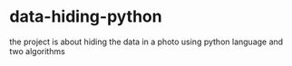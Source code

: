 # data-hiding-python
the project is about hiding the data in a photo using python language and two algorithms
